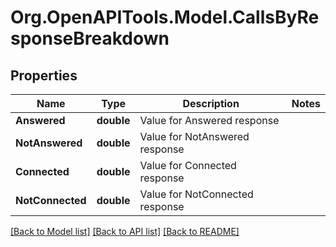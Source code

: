 
# Org.OpenAPITools.Model.CallsByResponseBreakdown

## Properties

Name | Type | Description | Notes
------------ | ------------- | ------------- | -------------
**Answered** | **double** | Value for Answered response | 
**NotAnswered** | **double** | Value for NotAnswered response | 
**Connected** | **double** | Value for Connected response | 
**NotConnected** | **double** | Value for NotConnected response | 

[[Back to Model list]](../README.md#documentation-for-models)
[[Back to API list]](../README.md#documentation-for-api-endpoints)
[[Back to README]](../README.md)

